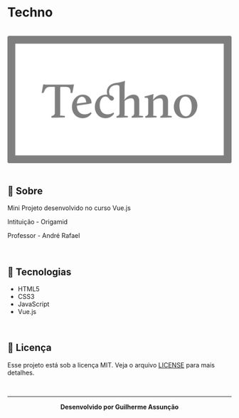 # Techno

<br>

<div align="center">
  <img src="public/img/techno-github.svg" alt="Techno">
</div>

<br>

## :bookmark_tabs: Sobre

Mini Projeto desenvolvido no curso Vue.js

Intituição - Origamid

Professor - André Rafael

<br>

## :rocket: Tecnologias

-   HTML5
-   CSS3
-   JavaScript
-   Vue.js

<br>

## :green_book: Licença

Esse projeto está sob a licença MIT. Veja o arquivo [LICENSE](LICENSE) para mais detalhes.

<br>

---

<div align="center">
    <b>Desenvolvido por Guilherme Assunção</b>
</div>
